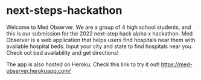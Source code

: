 # next-steps-hackathon
Welcome to Med Observer. We are a group of 4 high school students, and this is our submission for the 2022 next-step hack alpha x hackathon. Med Observer is a web application that helps users find hospitals near them with available hospital beds. Input your city and state to find hospitals near you. Check out bed availability and get directions!







The app is also hosted on Heroku. Check this link to try it out! https://med-observer.herokuapp.com/
